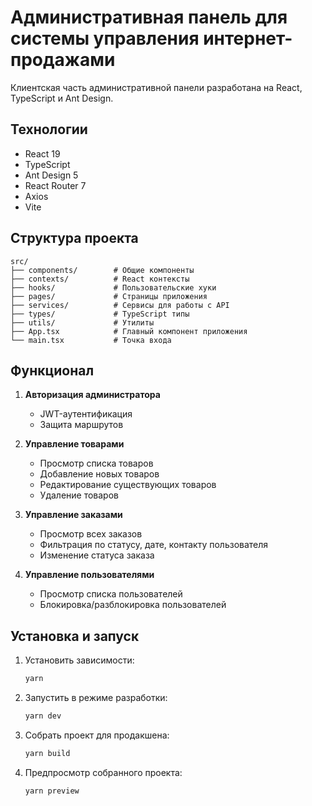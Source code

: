 # Административная панель для системы управления интернет-продажами

Клиентская часть административной панели разработана на React, TypeScript и Ant Design.

## Технологии

- React 19
- TypeScript
- Ant Design 5
- React Router 7
- Axios
- Vite

## Структура проекта

```
src/
├── components/        # Общие компоненты
├── contexts/          # React контексты
├── hooks/             # Пользовательские хуки
├── pages/             # Страницы приложения
├── services/          # Сервисы для работы с API
├── types/             # TypeScript типы
├── utils/             # Утилиты
├── App.tsx            # Главный компонент приложения
└── main.tsx           # Точка входа
```

## Функционал

1. **Авторизация администратора**
   - JWT-аутентификация
   - Защита маршрутов

2. **Управление товарами**
   - Просмотр списка товаров
   - Добавление новых товаров
   - Редактирование существующих товаров
   - Удаление товаров

3. **Управление заказами**
   - Просмотр всех заказов
   - Фильтрация по статусу, дате, контакту пользователя
   - Изменение статуса заказа

4. **Управление пользователями**
   - Просмотр списка пользователей
   - Блокировка/разблокировка пользователей

## Установка и запуск

1. Установить зависимости:
   ```bash
   yarn
   ```

2. Запустить в режиме разработки:
   ```bash
   yarn dev
   ```

3. Собрать проект для продакшена:
   ```bash
   yarn build
   ```

4. Предпросмотр собранного проекта:
   ```bash
   yarn preview
   ```
